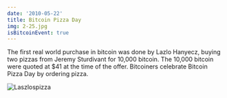 ```yaml
---
date: '2010-05-22'
title: Bitcoin Pizza Day
img: 2-25.jpg
isBitcoinEvent: true
---
```


The first real world purchase in bitcoin was done by Lazlo Hanyecz, buying two pizzas from Jeremy Sturdivant for 10,000 bitcoin. The 10,000 bitcoin were quoted at $41 at the time of the offer. Bitcoiners celebrate Bitcoin Pizza Day by ordering pizza.

![Laszlospizza](https://user-images.githubusercontent.com/94864483/143389119-f6dd3494-e919-45f3-a6b8-2ae8fc671159.jpg)
